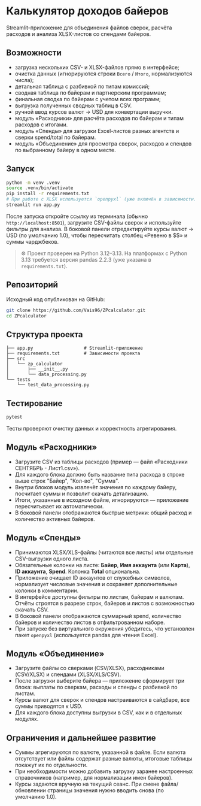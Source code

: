 # Калькулятор доходов байеров

Streamlit-приложение для объединения файлов сверок, расчёта расходов и анализа XLSX-листов со спендами байеров.

## Возможности

- загрузка нескольких CSV- и XLSX-файлов прямо в интерфейсе;
- очистка данных (игнорируются строки `Всего` / `Итого`, нормализуются числа);
- детальная таблица с разбивкой по типам комиссий;
- сводная таблица по байерам и партнерским программам;
- финальная сводка по байерам с учетoм всех программ;
- выгрузка полученных сводных таблиц в CSV.
- ручной ввод курсов валют → USD для конвертации выручки.
- модуль «Расходники» для расчёта расходов по байерам и типам расходов с итогами.
- модуль «Спенды» для загрузки Excel-листов разных агентств и сверки spend/total по байерам.
- модуль «Объединение» для просмотра сверок, расходов и спендов по выбранному байеру в одном месте.

## Запуск

```bash
python -m venv .venv
source .venv/bin/activate
pip install -r requirements.txt
# При работе с XLSX используется `openpyxl` (уже включён в зависимости).
streamlit run app.py
```

После запуска откройте ссылку из терминала (обычно `http://localhost:8501`), загрузите CSV-файлы сверок и используйте фильтры для анализа. В боковой панели отредактируйте курсы валют → USD (по умолчанию 1.0), чтобы пересчитать столбец «Ревеню в $$» и суммы чарджбеков.

> ⚙️ Проект проверен на Python 3.12–3.13. На платформах с Python 3.13 требуется версия pandas 2.2.3 (уже указана в `requirements.txt`).

## Репозиторий

Исходный код опубликован на GitHub:

```bash
git clone https://github.com/Vais96/ZPcalculator.git
cd ZPcalculator
```

## Структура проекта

```
├── app.py                   # Streamlit-приложение
├── requirements.txt         # Зависимости проекта
├── src
│   └── zp_calculator
│       ├── __init__.py
│       └── data_processing.py
└── tests
    └── test_data_processing.py
```

## Тестирование

```bash
pytest
```

Тесты проверяют очистку данных и корректность агрегирования.

## Модуль «Расходники»

- Загрузите CSV из таблицы расходов (пример — файл «Расходники СЕНТЯБРЬ - Лист1.csv»).
- Для каждого блока должно быть название типа расхода в строке выше строк "Байер", "Кол-во", "Сумма".
- Внутри блоков модуль извлечёт значения по каждому байеру, посчитает суммы и позволит скачать детализацию.
- Итоги, указанные в исходном файле, игнорируются — приложение пересчитывает их автоматически.
- В боковой панели отображаются быстрые метрики: общий расход и количество активных байеров.

## Модуль «Спенды»

- Принимаются XLSX/XLS-файлы (читаются все листы) или отдельные CSV-выгрузки одного листа.
- Обязательные колонки на листе: **Байер**, **Имя аккаунта** (или **Карта**), **ID аккаунта**, **Spend**. Колонка **Total** опциональна.
- Приложение очищает ID аккаунтов от служебных символов, нормализует числовые значения и сохраняет дополнительные колонки в комментарии.
- В интерфейсе доступны фильтры по листам, байерам и валютам. Отчёты строятся в разрезе строк, байеров и листов с возможностью скачать CSV.
- В боковой панели отображаются суммарный spend, количество байеров и количество листов в отфильтрованном наборе.
- При запуске без виртуального окружения убедитесь, что установлен пакет `openpyxl` (используется pandas для чтения Excel).

## Модуль «Объединение»

- Загрузите файлы со сверками (CSV/XLSX), расходниками (CSV/XLSX) и спендами (XLSX/XLS/CSV).
- После загрузки выберите байера — приложение сформирует три блока: выплаты по сверкам, расходы и спенды с разбивкой по листам.
- Курсы валют для сверок и спендов настраиваются в сайдбаре, все суммы приводятся к USD.
- Для каждого блока доступны выгрузки в CSV, как и в отдельных модулях.

## Ограничения и дальнейшее развитие

- Суммы агрегируются по валюте, указанной в файле. Если валюта отсутствует или файлы содержат разные валюты, итоговые таблицы покажут их по отдельности.
- При необходимости можно добавить загрузку заранее настроенных справочников (например, для нормализации имен байеров).
- Курсы задаются вручную на текущий сеанс. При смене файла/обновлении страницы значения нужно вводить снова (по умолчанию 1.0).
